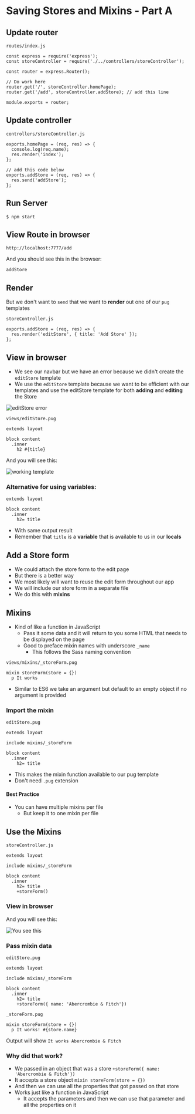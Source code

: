 # Saving Stores and Mixins - Part A

## Update router
`routes/index.js`

```
const express = require('express');
const storeController = require('./../controllers/storeController');

const router = express.Router();

// Do work here
router.get('/', storeController.homePage);
router.get('/add', storeController.addStore); // add this line

module.exports = router;
```

## Update controller
`controllers/storeController.js`

```
exports.homePage = (req, res) => {
  console.log(req.name);
  res.render('index');
};

// add this code below
exports.addStore = (req, res) => {
  res.send('addStore');
};
```

## Run Server 
`$ npm start`

## View Route in browser
`http://localhost:7777/add`

And you should see this in the browser:

`addStore`

## Render
But we don't want to `send` that we want to **render** out one of our `pug` templates

`storeController.js`

```
exports.addStore = (req, res) => {
  res.render('editStore', { title: 'Add Store' });
};
```

## View in browser
* We see our navbar but we have an error because we didn't create the `editStore` template
* We use the `editStore` template because we want to be efficient with our templates and use the editStore template for both **adding** and **editing** the Store

![editStore error](https://i.imgur.com/9ScSklM.png)

`views/editStore.pug`

```
extends layout

block content
  .inner
    h2 #{title}
```

And you will see this:

![working template](https://i.imgur.com/BY8LJJF.png)

### Alternative for using variables:

```
extends layout

block content
  .inner
    h2= title
```

* With same output result
* Remember that `title` is a **variable** that is available to us in our **locals**

## Add a Store form
* We could attach the store form to the edit page
* But there is a better way
* We most likely will want to reuse the edit form throughout our app
* We will include our store form in a separate file
* We do this with **mixins**

## Mixins
* Kind of like a function in JavaScript
    - Pass it some data and it will return to you some HTML that needs to be displayed on the page
    - Good to preface mixin names with underscore `_name`
        + This follows the Sass naming convention

`views/mixins/_storeForm.pug`

```
mixin storeForm(store = {})
  p It works
```

* Similar to ES6 we take an argument but default to an empty object if no argument is provided

### Import the mixin
`editStore.pug`

```
extends layout

include mixins/_storeForm

block content
  .inner
    h2= title
```

* This makes the mixin function available to our pug template
* Don't need `.pug` extension

#### Best Practice
* You can have multiple mixins per file
    - But keep it to one mixin per file

## Use the Mixins
`storeController.js`

```
extends layout

include mixins/_storeForm

block content
  .inner
    h2= title
    +storeForm()
```

### View in browser
And you will see this:

![You see this](https://i.imgur.com/9KXOekz.png)

### Pass mixin data
`editStore.pug`

```
extends layout

include mixins/_storeForm

block content
  .inner
    h2= title
    +storeForm({ name: 'Abercrombie & Fitch'})
```

`_storeForm.pug`

```
mixin storeForm(store = {})
  p It works! #{store.name}
```

Output will show `It works Abercrombie & Fitch`

### Why did that work?
- We passed in an object that was a store `+storeForm({ name: 'Abercrombie & Fitch'})`
- It accepts a store object `mixin storeForm(store = {})`
- And then we can use all the properties that got passed on that store
- Works just like a function in JavaScript
    + It accepts the parameters and then we can use that parameter and all the properties on it

